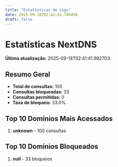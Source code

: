```yaml
---
title: "Estatísticas de Logs"
date: 2025-09-18T02:41:42.746498
draft: false
---
```

# Estatísticas NextDNS
**Última atualização:** 2025-09-18T02:41:41.982703
## Resumo Geral
- **Total de consultas:** 100
- **Consultas bloqueadas:** 33
- **Consultas permitidas:** 0
- **Taxa de bloqueio:** 33.0%
## Top 10 Domínios Mais Acessados
1. **unknown** - 100 consultas

## Top 10 Domínios Bloqueados

1. **null** - 33 bloqueios
